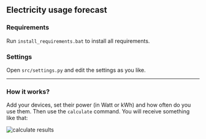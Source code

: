 ## Electricity usage forecast

### Requirements
Run `install_requirements.bat` to install all requirements.

### Settings
Open `src/settings.py` and edit the settings as you like.

---

### How it works?
Add your devices, set their power (in Watt or kWh) and how often do you use them.
Then use the `calculate` command.
You will receive something like that:

<img src="https://i.imgur.com/1Hpkcsi.png" alt="calculate results">